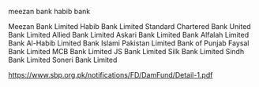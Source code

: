 meezan bank
habib bank




Meezan Bank Limited
Habib Bank Limited
Standard Chartered Bank
United Bank Limited
Allied Bank Limited
Askari Bank Limited 
Bank Alfalah Limited
Bank Al-Habib Limited
Bank Islami Pakistan Limited 
Bank of Punjab
Faysal Bank Limited 
MCB Bank Limited
JS Bank Limited
Silk Bank Limited
Sindh Bank Limited
Soneri Bank Limited



https://www.sbp.org.pk/notifications/FD/DamFund/Detail-1.pdf